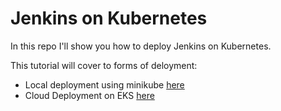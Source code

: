 # Jenkins on Kubernetes 

In this repo I'll show you how to deploy Jenkins on Kubernetes.

This tutorial will cover to forms of deloyment:

- Local deployment using minikube [here](tutorial/minikube/OnMinikube.md)
- Cloud Deployment on EKS [here](tutorial/eks/OnEKS.md)


